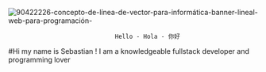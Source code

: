 ![90422226-concepto-de-línea-de-vector-para-informática-banner-lineal-web-para-programación-](https://user-images.githubusercontent.com/98132797/173199482-8d345d21-5e33-4145-ae67-491407f30e70.jpg)

                                  Hello - Hola - 你好


#Hi my name is Sebastian ! I am a knowledgeable fullstack developer and programming lover

